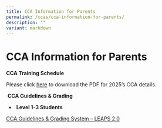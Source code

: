 ```yaml
---
title: CCA Information for Parents
permalink: /ccas/cca-information-for-parents/
description: ""
variant: markdown
---
```

# CCA Information for Parents

**CCA Training Schedule**

Please click [here](/files/TK_CCA_Calendar_2025.pdf) to download the PDF for 2025’s CCA details.

 **CCA Guidelines & Grading**

*    **Level 1-3 Students**

[CCA Guidelines & Grading System – LEAPS 2.0](https://www.moe.gov.sg/education-in-sg/our-programmes/cca/leaps2-0)